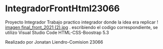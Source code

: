 # IntegradorFrontHtml23066
Proyecto Integrador
Trabajo practico integrador donde la idea era replicar ! [imagen final_front_2021 (2).jpg]() .  escribiendo el codigo correspondiente, se utilizo Visual Studio Code HTML-CSS-Boostrap 5.3


Realizado por Jonatan Liendro-Comision 23066

